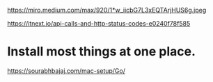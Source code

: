 https://miro.medium.com/max/920/1*w_iicbG7L3xEQTArjHUS6g.jpeg

https://itnext.io/api-calls-and-http-status-codes-e0240f78f585

# Install most things at one place.
https://sourabhbajaj.com/mac-setup/Go/
